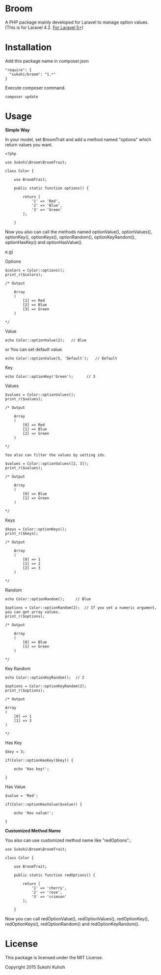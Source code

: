 Broom
====

A PHP package mainly developed for Laravel to manage option values.  
(This is for Laravel 4.2. [For Laravel 5+](https://github.com/SUKOHI/Broom))

Installation
====

Add this package name in composer.json

    "require": {
      "sukohi/broom": "1.*"
    }

Execute composer command.

    composer update
    
Usage
====

**Simple Way**  

In your model, set BroomTrait and add a method named "options" which return values you want.

    <?php 
    
    use Sukohi\Broom\BroomTrait;
    
    class Color {
    
        use BroomTrait;

        public static function options() {
    
            return [
                '1' => 'Red',
                '2' => 'Blue',
                '3' => 'Green'
            ];
    
        }

Now you also can call the methods named optionValue(), optionValues(), optionKey(), optionKeys(), optionRandom(), optionKeyRandom(), optionHasKey() and optionHasValue().

e.g)

Options

    $colors = Color::options();
    print_r($colors);

    /* Output
    
        Array
        (
            [1] => Red
            [2] => Blue
            [3] => Green
        )
    
    */

Value

    echo Color::optionValue(2);   // Blue

or You can set default value.

    echo Color::optionValue(5, 'Default');   // Default

Key

    echo Color::optionKey('Green');      // 3
    

Values
    
    $values = Color::optionValues();
    print_r($values);
    
    /* Output
    
        Array
        (
            [0] => Red
            [1] => Blue
            [2] => Green
        )
    
    */
    
    You also can filter the values by setting ids.
    
    $values = Color::optionValues([2, 3]);
    print_r($values);

    /* Output
    
        Array
        (
            [0] => Blue
            [1] => Green
        )
    
    */

Keys

    $keys = Color::optionKeys();
    print_r($keys);
    
    /* Output
    
        Array
        (
            [0] => 1
            [1] => 2
            [2] => 3
        )
    
    */

Random

    echo Color::optionRandom();     // Blue
    
    $options = Color::optionRandom(2);  // If you set a numeric argument, you can get array values.
    print_r($options);
    
    /* Output
    
        Array
        (
            [0] => Blue
            [1] => Green
        )
    
    */

Key Random

    echo Color::optionKeyRandom();  // 2
    
    $options = Color::optionKeyRandom(2);
    print_r($options);
    
    /* Output
    
    Array
    (
        [0] => 1
        [1] => 3
    )
    
    */

Has Key  

    $key = 3;

    if(Color::optionHasKey($key)) {

        echo 'Has key!';

    }
    
Has Value  
    
    $value = 'Red';

    if(Color::optionHasValue($value)) {

        echo 'Has value!';

    }

**Customized Method Name**  

You also can use customized method name like "redOptions".;

    use Sukohi\Broom\BroomTrait;
    
    class Color {
    
        use BroomTrait;

        public static function redOptions() {
    
            return [
                '1' => 'cherry',
                '2' => 'rose',
                '3' => 'crimson'
            ];
    
        }

Now you can call redOptionValue(), redOptionValues(), redOptionKey(), redOptionKeys(), redOptionRandom() and redOptionKeyRandom().

License
====
This package is licensed under the MIT License.

Copyright 2015 Sukohi Kuhoh